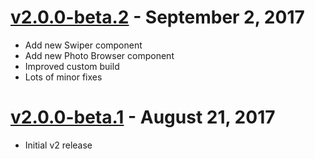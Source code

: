 # [v2.0.0-beta.2](https://github.com/nolimits4web/framework7/compare/v2.0.0-beta.1...v2.0.0-beta.2) - September 2, 2017
  * Add new Swiper component
  * Add new Photo Browser component
  * Improved custom build
  * Lots of minor fixes

# [v2.0.0-beta.1](https://github.com/nolimits4web/framework7/compare/v1.6.4...v2) - August 21, 2017
  * Initial v2 release
